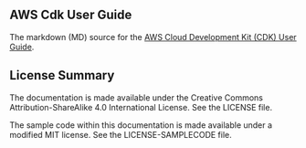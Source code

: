 ## AWS Cdk User Guide

The markdown (MD) source for the [AWS Cloud Development Kit (CDK) User Guide](https://docs.aws.amazon.com/CDK/latest/userguide).

## License Summary

The documentation is made available under the Creative Commons Attribution-ShareAlike 4.0 International License. See the LICENSE file.

The sample code within this documentation is made available under a modified MIT license. See the LICENSE-SAMPLECODE file.
